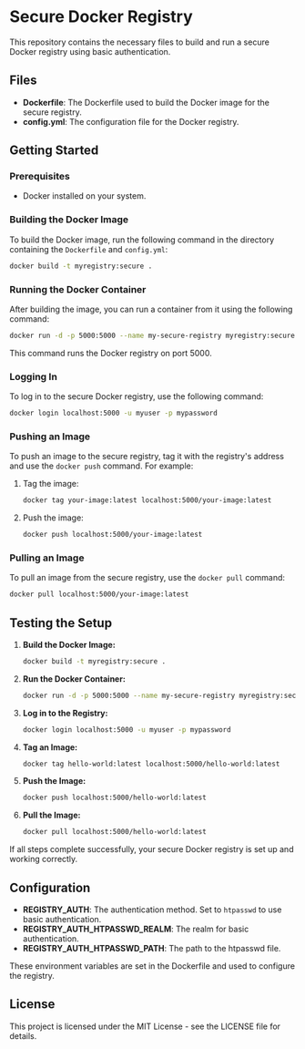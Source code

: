 # Secure Docker Registry

This repository contains the necessary files to build and run a secure Docker registry using basic authentication.

## Files

- **Dockerfile**: The Dockerfile used to build the Docker image for the secure registry.
- **config.yml**: The configuration file for the Docker registry.

## Getting Started

### Prerequisites

- Docker installed on your system.

### Building the Docker Image

To build the Docker image, run the following command in the directory containing the `Dockerfile` and `config.yml`:

```sh
docker build -t myregistry:secure .
```

### Running the Docker Container

After building the image, you can run a container from it using the following command:

```sh
docker run -d -p 5000:5000 --name my-secure-registry myregistry:secure
```

This command runs the Docker registry on port 5000.

### Logging In

To log in to the secure Docker registry, use the following command:

```sh
docker login localhost:5000 -u myuser -p mypassword
```

### Pushing an Image

To push an image to the secure registry, tag it with the registry's address and use the `docker push` command. For example:

1. Tag the image:

    ```sh
    docker tag your-image:latest localhost:5000/your-image:latest
    ```

2. Push the image:

    ```sh
    docker push localhost:5000/your-image:latest
    ```

### Pulling an Image

To pull an image from the secure registry, use the `docker pull` command:

```sh
docker pull localhost:5000/your-image:latest
```

## Testing the Setup

1. **Build the Docker Image:**

    ```sh
    docker build -t myregistry:secure .
    ```

2. **Run the Docker Container:**

    ```sh
    docker run -d -p 5000:5000 --name my-secure-registry myregistry:secure
    ```

3. **Log in to the Registry:**

    ```sh
    docker login localhost:5000 -u myuser -p mypassword
    ```

4. **Tag an Image:**

    ```sh
    docker tag hello-world:latest localhost:5000/hello-world:latest
    ```

5. **Push the Image:**

    ```sh
    docker push localhost:5000/hello-world:latest
    ```

6. **Pull the Image:**

    ```sh
    docker pull localhost:5000/hello-world:latest
    ```

If all steps complete successfully, your secure Docker registry is set up and working correctly.

## Configuration

- **REGISTRY_AUTH**: The authentication method. Set to `htpasswd` to use basic authentication.
- **REGISTRY_AUTH_HTPASSWD_REALM**: The realm for basic authentication.
- **REGISTRY_AUTH_HTPASSWD_PATH**: The path to the htpasswd file.

These environment variables are set in the Dockerfile and used to configure the registry.

## License

This project is licensed under the MIT License - see the LICENSE file for details.
